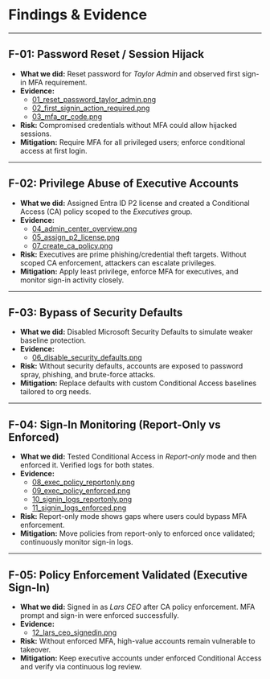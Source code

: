 # Findings & Evidence

---

## F-01: Password Reset / Session Hijack

- **What we did:** Reset password for *Taylor Admin* and observed first sign-in MFA requirement.  
- **Evidence:**  
  - [01_reset_password_taylor_admin.png](../evidence/screenshots/01_reset_password_taylor_admin.png)  
  - [02_first_signin_action_required.png](../evidence/screenshots/02_first_signin_action_required.png)  
  - [03_mfa_qr_code.png](../evidence/screenshots/03_mfa_qr_code.png)  
- **Risk:** Compromised credentials without MFA could allow hijacked sessions.  
- **Mitigation:** Require MFA for all privileged users; enforce conditional access at first login.  

---

## F-02: Privilege Abuse of Executive Accounts

- **What we did:** Assigned Entra ID P2 license and created a Conditional Access (CA) policy scoped to the *Executives* group.  
- **Evidence:**  
  - [04_admin_center_overview.png](../evidence/screenshots/04_admin_center_overview.png)  
  - [05_assign_p2_license.png](../evidence/screenshots/05_assign_p2_license.png)  
  - [07_create_ca_policy.png](../evidence/screenshots/07_create_ca_policy.png)  
- **Risk:** Executives are prime phishing/credential theft targets. Without scoped CA enforcement, attackers can escalate privileges.  
- **Mitigation:** Apply least privilege, enforce MFA for executives, and monitor sign-in activity closely.  

---

## F-03: Bypass of Security Defaults

- **What we did:** Disabled Microsoft Security Defaults to simulate weaker baseline protection.  
- **Evidence:**  
  - [06_disable_security_defaults.png](../evidence/screenshots/06_disable_security_defaults.png)  
- **Risk:** Without security defaults, accounts are exposed to password spray, phishing, and brute-force attacks.  
- **Mitigation:** Replace defaults with custom Conditional Access baselines tailored to org needs.  

---

## F-04: Sign-In Monitoring (Report-Only vs Enforced)

- **What we did:** Tested Conditional Access in *Report-only* mode and then enforced it. Verified logs for both states.  
- **Evidence:**  
  - [08_exec_policy_reportonly.png](../evidence/screenshots/08_exec_policy_reportonly.png)  
  - [09_exec_policy_enforced.png](../evidence/screenshots/09_exec_policy_enforced.png)  
  - [10_signin_logs_reportonly.png](../evidence/screenshots/10_signin_logs_reportonly.png)  
  - [11_signin_logs_enforced.png](../evidence/screenshots/11_signin_logs_enforced.png)  
- **Risk:** Report-only mode shows gaps where users could bypass MFA enforcement.  
- **Mitigation:** Move policies from report-only to enforced once validated; continuously monitor sign-in logs.  

---

## F-05: Policy Enforcement Validated (Executive Sign-In)

- **What we did:** Signed in as *Lars CEO* after CA policy enforcement. MFA prompt and sign-in were enforced successfully.  
- **Evidence:**  
  - [12_lars_ceo_signedin.png](../evidence/screenshots/12_lars_ceo_signedin.png)  
- **Risk:** Without enforced MFA, high-value accounts remain vulnerable to takeover.  
- **Mitigation:** Keep executive accounts under enforced Conditional Access and verify via continuous log review.  

